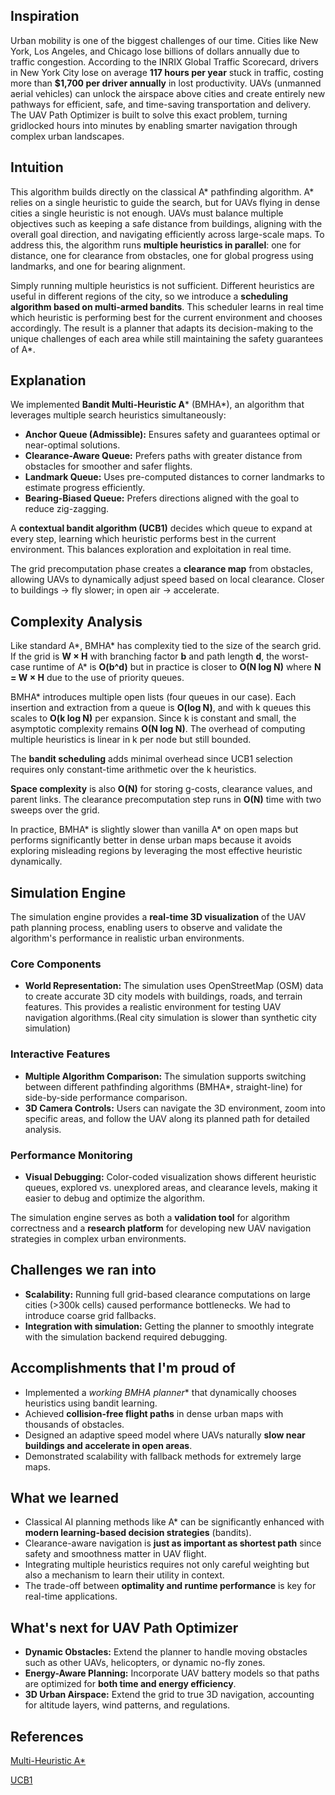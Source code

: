 ## Inspiration
Urban mobility is one of the biggest challenges of our time. Cities like New York, Los Angeles, and Chicago lose billions of dollars annually due to traffic congestion. According to the INRIX Global Traffic Scorecard, drivers in New York City lose on average **117 hours per year** stuck in traffic, costing more than **$1,700 per driver annually** in lost productivity. UAVs (unmanned aerial vehicles) can unlock the airspace above cities and create entirely new pathways for efficient, safe, and time-saving transportation and delivery. The UAV Path Optimizer is built to solve this exact problem, turning gridlocked hours into minutes by enabling smarter navigation through complex urban landscapes.

## Intuition
This algorithm builds directly on the classical A* pathfinding algorithm. A* relies on a single heuristic to guide the search, but for UAVs flying in dense cities a single heuristic is not enough. UAVs must balance multiple objectives such as keeping a safe distance from buildings, aligning with the overall goal direction, and navigating efficiently across large-scale maps. To address this, the algorithm runs **multiple heuristics in parallel**: one for distance, one for clearance from obstacles, one for global progress using landmarks, and one for bearing alignment.  

Simply running multiple heuristics is not sufficient. Different heuristics are useful in different regions of the city, so we introduce a **scheduling algorithm based on multi-armed bandits**. This scheduler learns in real time which heuristic is performing best for the current environment and chooses accordingly. The result is a planner that adapts its decision-making to the unique challenges of each area while still maintaining the safety guarantees of A*.

## Explanation
We implemented **Bandit Multi-Heuristic A*** (BMHA*), an algorithm that leverages multiple search heuristics simultaneously:
- **Anchor Queue (Admissible):** Ensures safety and guarantees optimal or near-optimal solutions.
- **Clearance-Aware Queue:** Prefers paths with greater distance from obstacles for smoother and safer flights.
- **Landmark Queue:** Uses pre-computed distances to corner landmarks to estimate progress efficiently.
- **Bearing-Biased Queue:** Prefers directions aligned with the goal to reduce zig-zagging.

A **contextual bandit algorithm (UCB1)** decides which queue to expand at every step, learning which heuristic performs best in the current environment. This balances exploration and exploitation in real time.

The grid precomputation phase creates a **clearance map** from obstacles, allowing UAVs to dynamically adjust speed based on local clearance. Closer to buildings → fly slower; in open air → accelerate.


## Complexity Analysis
Like standard A*, BMHA* has complexity tied to the size of the search grid. If the grid is **W × H** with branching factor **b** and path length **d**, the worst-case runtime of A* is **O(b^d)** but in practice is closer to **O(N log N)** where **N = W × H** due to the use of priority queues.  

BMHA* introduces multiple open lists (four queues in our case). Each insertion and extraction from a queue is **O(log N)**, and with k queues this scales to **O(k log N)** per expansion. Since k is constant and small, the asymptotic complexity remains **O(N log N)**. The overhead of computing multiple heuristics is linear in k per node but still bounded.  

The **bandit scheduling** adds minimal overhead since UCB1 selection requires only constant-time arithmetic over the k heuristics.  

**Space complexity** is also **O(N)** for storing g-costs, clearance values, and parent links. The clearance precomputation step runs in **O(N)** time with two sweeps over the grid.  

In practice, BMHA* is slightly slower than vanilla A* on open maps but performs significantly better in dense urban maps because it avoids exploring misleading regions by leveraging the most effective heuristic dynamically.

## Simulation Engine
The simulation engine provides a **real-time 3D visualization** of the UAV path planning process, enabling users to observe and validate the algorithm's performance in realistic urban environments.

### Core Components
- **World Representation:** The simulation uses OpenStreetMap (OSM) data to create accurate 3D city models with buildings, roads, and terrain features. This provides a realistic environment for testing UAV navigation algorithms.(Real city simulation is slower than synthetic city simulation)

### Interactive Features
- **Multiple Algorithm Comparison:** The simulation supports switching between different pathfinding algorithms (BMHA*, straight-line) for side-by-side performance comparison.
- **3D Camera Controls:** Users can navigate the 3D environment, zoom into specific areas, and follow the UAV along its planned path for detailed analysis.

### Performance Monitoring
- **Visual Debugging:** Color-coded visualization shows different heuristic queues, explored vs. unexplored areas, and clearance levels, making it easier to debug and optimize the algorithm.

The simulation engine serves as both a **validation tool** for algorithm correctness and a **research platform** for developing new UAV navigation strategies in complex urban environments.

## Challenges we ran into
- **Scalability:** Running full grid-based clearance computations on large cities (>300k cells) caused performance bottlenecks. We had to introduce coarse grid fallbacks.
- **Integration with simulation:** Getting the planner to smoothly integrate with the simulation backend required debugging.

## Accomplishments that I'm proud of
- Implemented a **working BMHA* planner** that dynamically chooses heuristics using bandit learning.
- Achieved **collision-free flight paths** in dense urban maps with thousands of obstacles.
- Designed an adaptive speed model where UAVs naturally **slow near buildings and accelerate in open areas**.
- Demonstrated scalability with fallback methods for extremely large maps.

## What we learned
- Classical AI planning methods like A* can be significantly enhanced with **modern learning-based decision strategies** (bandits).
- Clearance-aware navigation is **just as important as shortest path** since safety and smoothness matter in UAV flight.
- Integrating multiple heuristics requires not only careful weighting but also a mechanism to learn their utility in context.
- The trade-off between **optimality and runtime performance** is key for real-time applications.

## What's next for UAV Path Optimizer
- **Dynamic Obstacles:** Extend the planner to handle moving obstacles such as other UAVs, helicopters, or dynamic no-fly zones.
- **Energy-Aware Planning:** Incorporate UAV battery models so that paths are optimized for **both time and energy efficiency**.
- **3D Urban Airspace:** Extend the grid to true 3D navigation, accounting for altitude layers, wind patterns, and regulations.

## References
[Multi-Heuristic A*](https://www.cs.cmu.edu/~maxim/files/mha_ijrr15.pdf)

[UCB1](https://homes.di.unimi.it/~cesabian/Pubblicazioni/ml-02.pdf)